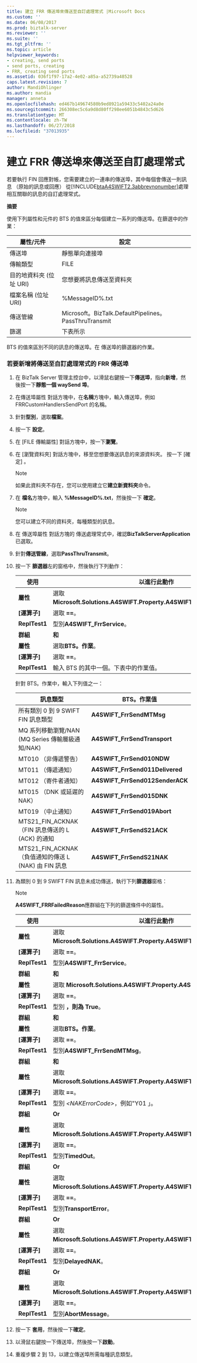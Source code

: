 ```yaml
---
title: 建立 FRR 傳送埠來傳送至自訂處理常式 |Microsoft Docs
ms.custom: ''
ms.date: 06/08/2017
ms.prod: biztalk-server
ms.reviewer: ''
ms.suite: ''
ms.tgt_pltfrm: ''
ms.topic: article
helpviewer_keywords:
- creating, send ports
- send ports, creating
- FRR, creating send ports
ms.assetid: 036f1f97-17a2-4e02-a85a-a52739a48528
caps.latest.revision: 7
author: MandiOhlinger
ms.author: mandia
manager: anneta
ms.openlocfilehash: ed467b149674580b9ed8921a59433c5402a24a0e
ms.sourcegitcommit: 266308ec5c6a9d8d80ff298ee6051b4843c5d626
ms.translationtype: MT
ms.contentlocale: zh-TW
ms.lasthandoff: 06/27/2018
ms.locfileid: "37013935"
---
```

# <a name="creating-the-frr-send-ports-for-sending-to-the-custom-handlers"></a>建立 FRR 傳送埠來傳送至自訂處理常式
若要執行 FIN 回應對帳，您需要建立的一連串的傳送埠，其中每個會傳送一則訊息 （原始的訊息或回應） 從[!INCLUDE[btaA4SWIFT2.3abbrevnonumber](../../includes/btaa4swift2-3abbrevnonumber-md.md)]處理相互關聯的訊息的自訂處理常式。  

 **摘要**  

 使用下列屬性和元件的 BTS 的值來區分每個建立一系列的傳送埠。在篩選中的作業：  


|        屬性/元件        |                                             設定                                              |
|----------------------------------|--------------------------------------------------------------------------------------------------|
|            傳送埠             |                                       靜態單向連接埠                                        |
|          傳輸類型          |                                               FILE                                               |
| 目的地資料夾 (位址 URI) |                         您想要將訊息傳送至資料夾                          |
|     檔案名稱 (位址 URI)      |                                         %MessageID%.txt                                          |
|          傳送管線           | Microsoft。BizTalk.DefaultPipelines。 PassThruTransmit |
|             篩選              |                                   下表所示                                   |

 BTS 的值來區別不同的訊息的傳送埠。在 傳送埠的篩選器的作業。  

### <a name="to-add-frr-send-ports-for-sending-to-the-custom-handlers"></a>若要新增將傳送至自訂處理常式的 FRR 傳送埠  

1.  在 BizTalk Server 管理主控台中，以滑鼠右鍵按一下**傳送埠**，指向**新增**，然後按一下**靜態一個 waySend 埠**。  

2.  在傳送埠屬性 對話方塊中，在**名稱**方塊中，輸入傳送埠，例如 FRRCustomHandlersSendPort 的名稱。  

3.  針對**型別**，選取**檔案**。  

4.  按一下 **設定**。  

5.  在 [FILE 傳輸屬性] 對話方塊中，按一下**瀏覽**。  

6.  在 [瀏覽資料夾] 對話方塊中，移至您想要傳送訊息的來源資料夾。 按一下 [確定] 。  

    > [!NOTE]
    >  如果此資料夾不存在，您可以使用建立它**建立新資料夾**命令。  

7.  在 **檔名**方塊中，輸入 **%MessageID%.txt**，然後按一下  **確定**。  

    > [!NOTE]
    >  您可以建立不同的資料夾，每種類型的訊息。  

8.  在 傳送埠屬性 對話方塊的 傳送處理常式中，確認**BizTalkServerApplication**已選取。  

9. 針對**傳送管線**，選取**PassThruTransmit**。  

10. 按一下 **篩選器**左的窗格中，然後執行下列動作：  

    |使用|以進行此動作|  
    |--------------|----------------|  
    |**屬性**|選取  **Microsoft.Solutions.A4SWIFT.Property.A4SWIFT_SendingServiceType**。|  
    |**[運算子]**|選取  **==**。|  
    |**ReplTest1**|型別**A4SWIFT_FrrService**。|  
    |**群組**|**和**|  
    |**屬性**|選取**BTS。作業**。|  
    |**[運算子]**|選取  **==**。|  
    |**ReplTest1**|輸入 BTS 的其中一個。下表中的作業值。|  

     針對 BTS。作業中，輸入下列值之一：  

    |訊息類型|BTS。作業值|  
    |------------------|-------------------------|  
    |所有類別 0 到 9 SWIFT FIN 訊息類型|**A4SWIFT_FrrSendMTMsg**|  
    |MQ 系列移動瀏覽/NAN (MQ Series 傳輸層級通知/NAK)|**A4SWIFT_FrrSendTransport**|  
    |MT010 （非傳遞警告）|**A4SWIFT_FrrSend010NDW**|  
    |MT011 （傳遞通知）|**A4SWIFT_FrrSend011Delivered**|  
    |MT012 （寄件者通知）|**A4SWIFT_FrrSend012SenderACK**|  
    |MT015 （DNK 或延遲的 NAK）|**A4SWIFT_FrrSend015DNK**|  
    |MT019 （中止通知）|**A4SWIFT_FrrSend019Abort**|  
    |MTS21_FIN_ACKNAK （FIN 訊息傳送的 L (ACK) 的通知|**A4SWIFT_FrrSendS21ACK**|  
    |MTS21_FIN_ACKNAK （負值通知的傳送 L (NAK) 由 FIN 訊息|**A4SWIFT_FrrSendS21NAK**|  

11. 為類別 0 到 9 SWIFT FIN 訊息未成功傳送，執行下列**篩選器**窗格：  

    > [!NOTE]
    >  **A4SWIFT_FRRFailedReason**應群組在下列的篩選條件中的屬性。  

    |使用|以進行此動作|  
    |--------------|----------------|  
    |**屬性**|選取  **Microsoft.Solutions.A4SWIFT.Property.A4SWIFT_SendingServiceType**。|  
    |**[運算子]**|選取  **==**。|  
    |**ReplTest1**|型別**A4SWIFT_FrrService**。|  
    |**群組**|**和**|  
    |**屬性**|選取  **Microsoft.Solutions.A4SWIFT.Property.A4SWIFT_FrrFailed**。|  
    |**[運算子]**|選取  **==**。|  
    |**ReplTest1**|型別 **，則為 True**。|  
    |**群組**|**和**|  
    |**屬性**|選取**BTS。作業**。|  
    |**[運算子]**|選取  **==**。|  
    |**ReplTest1**|型別**A4SWIFT_FrrSendMTMsg**。|  
    |**群組**|**和**|  
    |**屬性**|選取  **Microsoft.Solutions.A4SWIFT.Property.A4SWIFT_FRRFailedReason**。|  
    |**[運算子]**|選取  **==**。|  
    |**ReplTest1**|型別 *\<NAKErrorCode\>*，例如"Y01 」。|  
    |**群組**|**Or**|  
    |**屬性**|選取  **Microsoft.Solutions.A4SWIFT.Property.A4SWIFT_FRRFailedReason**。|  
    |**[運算子]**|選取  **==**。|  
    |**ReplTest1**|型別**TimedOut**。|  
    |**群組**|**Or**|  
    |**屬性**|選取  **Microsoft.Solutions.A4SWIFT.Property.A4SWIFT_FRRFailedReason**。|  
    |**[運算子]**|選取  **==**。|  
    |**ReplTest1**|型別**TransportError**。|  
    |**群組**|**Or**|  
    |**屬性**|選取  **Microsoft.Solutions.A4SWIFT.Property.A4SWIFT_FRRFailedReason**。|  
    |**[運算子]**|選取  **==**。|  
    |**ReplTest1**|型別**DelayedNAK**。|  
    |**群組**|**Or**|  
    |**屬性**|選取  **Microsoft.Solutions.A4SWIFT.Property.A4SWIFT_FRRFailedReason**。|  
    |**[運算子]**|選取  **==**。|  
    |**ReplTest1**|型別**AbortMessage**。|  

12. 按一下 **套用**，然後按一下**確定**。  

13. 以滑鼠右鍵按一下傳送埠，然後按一下**啟動**。  

14. 重複步驟 2 到 13，以建立傳送埠所需每種訊息類型。